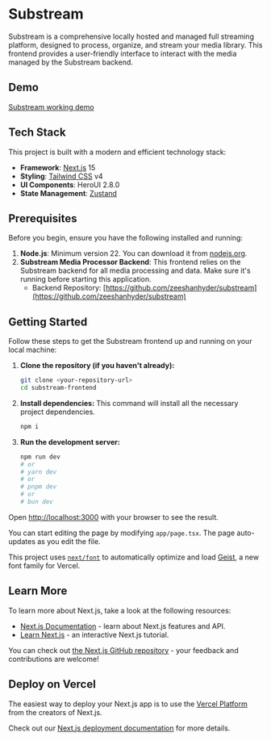 # Substream

Substream is a comprehensive locally hosted and managed full streaming platform, designed to process, organize, and stream your media library. This frontend provides a user-friendly interface to interact with the media managed by the Substream backend.

## Demo
[Substream working demo](https://jumpshare.com/s/TyEK7qb2jhaKC7AYm3Yg)

## Tech Stack

This project is built with a modern and efficient technology stack:

- **Framework**: [Next.js](https://nextjs.org/) 15
- **Styling**: [Tailwind CSS](https://tailwindcss.com/) v4
- **UI Components**: HeroUI 2.8.0
- **State Management**: [Zustand](https://github.com/pmndrs/zustand)

## Prerequisites

Before you begin, ensure you have the following installed and running:

1.  **Node.js**: Minimum version 22. You can download it from [nodejs.org](https://nodejs.org/).
2.  **Substream Media Processor Backend**: This frontend relies on the Substream backend for all media processing and data. Make sure it's running before starting this application.
    - Backend Repository: [https://github.com/zeeshanhyder/substream](https://github.com/zeeshanhyder/substream)

## Getting Started

Follow these steps to get the Substream frontend up and running on your local machine:

1.  **Clone the repository (if you haven't already):**

    ```bash
    git clone <your-repository-url>
    cd substream-frontend
    ```

2.  **Install dependencies:**
    This command will install all the necessary project dependencies.

    ```bash
    npm i
    ```

3.  **Run the development server:**
    ```bash
    npm run dev
    # or
    # yarn dev
    # or
    # pnpm dev
    # or
    # bun dev
    ```

Open [http://localhost:3000](http://localhost:3000) with your browser to see the result.

You can start editing the page by modifying `app/page.tsx`. The page auto-updates as you edit the file.

This project uses [`next/font`](https://nextjs.org/docs/app/building-your-application/optimizing/fonts) to automatically optimize and load [Geist](https://vercel.com/font), a new font family for Vercel.

## Learn More

To learn more about Next.js, take a look at the following resources:

- [Next.js Documentation](https://nextjs.org/docs) - learn about Next.js features and API.
- [Learn Next.js](https://nextjs.org/learn) - an interactive Next.js tutorial.

You can check out [the Next.js GitHub repository](https://github.com/vercel/next.js) - your feedback and contributions are welcome!

## Deploy on Vercel

The easiest way to deploy your Next.js app is to use the [Vercel Platform](https://vercel.com/new?utm_medium=default-template&filter=next.js&utm_source=create-next-app&utm_campaign=create-next-app-readme) from the creators of Next.js.

Check out our [Next.js deployment documentation](https://nextjs.org/docs/app/building-your-application/deploying) for more details.

